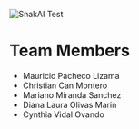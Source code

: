 ![SnakAI Test](https://github.com/user-attachments/assets/c4302c5c-61a0-4ffb-ba58-302421486158)

# Team Members
- Mauricio Pacheco Lizama
- Christian Can Montero
- Mariano Miranda Sanchez
- Diana Laura Olivas Marin
- Cynthia Vidal Ovando
